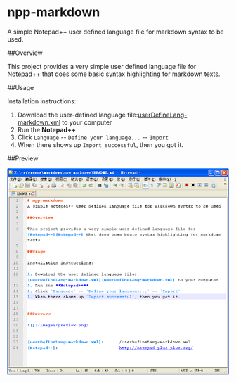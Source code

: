 # npp-markdown
A simple Notepad++ user defined language file for markdown syntax to be used.

##Overview

This project provides a very simple user defined language file for [Notepad++][Notepad++] that does some basic syntax highlighting for markdown texts.

##Usage

Installation instructions:

1. Download the user-defined language file:[userDefineLang-markdown.xml][userDefineLang-markdown.xml] to your computer
1. Run the **Notepad++**
1. Click `Language` -- `Define your language...` -- `Import`
1. When there shows up `Import successful`, then you got it.


##Preview

![](/images/preview.png)


[userDefineLang-markdown.xml]:		/userDefineLang-markdown.xml
[Notepad++]:						http://notepad-plus-plus.org/